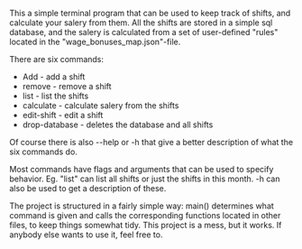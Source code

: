 This a simple terminal program that can be used to keep track of shifts, and calculate your salery from them.
All the shifts are stored in a simple sql database, and the salery is calculated from a set of user-defined "rules" located in the "wage_bonuses_map.json"-file.

There are six commands:
- Add - add a shift
- remove - remove a shift
- list - list the shifts
- calculate - calculate salery from the shifts
- edit-shift - edit a shift
- drop-database - deletes the database and all shifts

Of course there is also --help or -h that give a better description of what the six commands do.

Most commands have flags and arguments that can be used to specify behavior.
Eg. "list" can list all shifts or just the shifts in this month.
-h can also be used to get a description of these.

The project is structured in a fairly simple way: main() determines what command is given and calls the corresponding functions located in other files, to keep things somewhat tidy.
This project is a mess, but it works. If anybody else wants to use it, feel free to.

